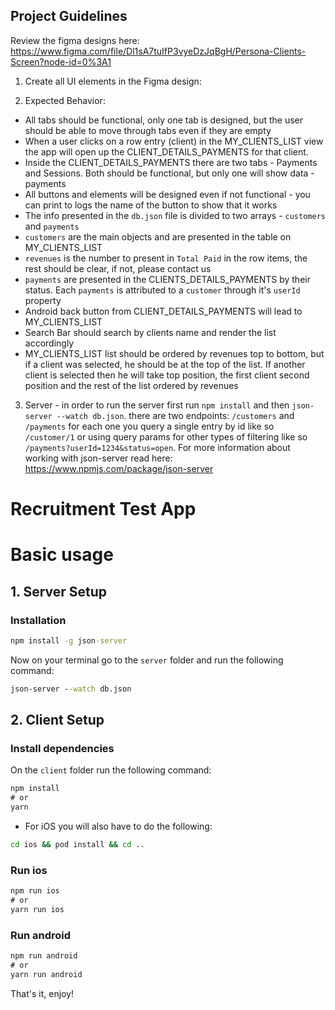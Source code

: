 ## Project Guidelines

Review the figma designs here: https://www.figma.com/file/Dl1sA7tuIfP3vyeDzJqBgH/Persona-Clients-Screen?node-id=0%3A1

1. Create all UI elements in the Figma design:

2. Expected Behavior:

- All tabs should be functional, only one tab is designed, but the user should be able to move through tabs even if they are empty
- When a user clicks on a row entry (client) in the MY_CLIENTS_LIST view the app will open up the CLIENT_DETAILS_PAYMENTS for that client.
- Inside the CLIENT_DETAILS_PAYMENTS there are two tabs - Payments and Sessions. Both should be functional, but only one will show data - payments
- All buttons and elements will be designed even if not functional - you can print to logs the name of the button to show that it works
- The info presented in the `db.json` file is divided to two arrays - `customers` and `payments`
- `customers` are the main objects and are presented in the table on MY_CLIENTS_LIST
- `revenues` is the number to present in `Total Paid` in the row items, the rest should be clear, if not, please contact us
- `payments` are presented in the CLIENTS_DETAILS_PAYMENTS by their status. Each `payments` is attributed to a `customer` through it's `userId` property
- Android back button from CLIENT_DETAILS_PAYMENTS will lead to MY_CLIENTS_LIST
- Search Bar should search by clients name and render the list accordingly
- MY_CLIENTS_LIST list should be ordered by revenues top to bottom, but if a client was selected, he should be at the top of the list. If another client is selected then he will take top position, the first client second position and the rest of the list ordered by revenues

3. Server - in order to run the server first run `npm install` and then `json-server --watch db.json`. there are two endpoints: `/customers` and `/payments` for each one you query a single entry by id like so `/customer/1` or using query params for other types of filtering like so `/payments?userId=1234&status=open`. For more information about working with json-server read here: https://www.npmjs.com/package/json-server

# Recruitment Test App

# Basic usage

## 1. Server Setup

### Installation

```cmd
npm install -g json-server
```

Now on your terminal go to the `server` folder and run the following command:

```cmd
json-server --watch db.json
```

## 2. Client Setup

### Install dependencies

On the `client` folder run the following command:

```cmd
npm install
# or
yarn
```

- For iOS you will also have to do the following:

```cmd
cd ios && pod install && cd ..
```

### Run ios

```cmd
npm run ios
# or
yarn run ios
```

### Run android

```cmd
npm run android
# or
yarn run android
```

That's it, enjoy!
